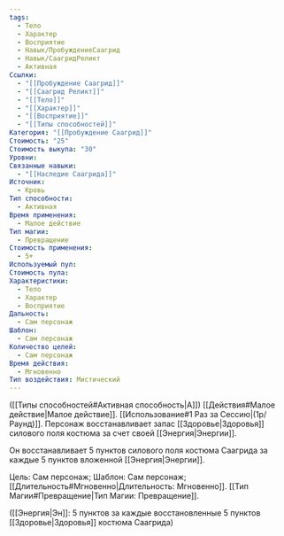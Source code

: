 ```yaml
---
tags:
  - Тело
  - Характер
  - Восприятие
  - Навык/ПробуждениеСаагрид
  - Навык/СаагридРеликт
  - Активная
Ссылки:
  - "[[Пробуждение Саагрид]]"
  - "[[Саагрид Реликт]]"
  - "[[Тело]]"
  - "[[Характер]]"
  - "[[Восприятие]]"
  - "[[Типы способностей]]"
Категория: "[[Пробуждение Саагрид]]"
Стоимость: "25"
Стоимость выкупа: "30"
Уровни: 
Связанные навыки:
  - "[[Наследие Саагрида]]"
Источник:
  - Кровь
Тип способности:
  - Активная
Время применения:
  - Малое действие
Тип магии:
  - Превращение
Стоимость применения:
  - 5+
Используемый пул: 
Стоимость пула: 
Характеристики:
  - Тело
  - Характер
  - Восприятие
Дальность:
  - Сам персонаж
Шаблон:
  - Сам персонаж
Количество целей:
  - Сам персонаж
Время действия:
  - Мгновенно
Тип воздействия: Мистический
---
```

([[Типы способностей#Активная способность|А]]) [[Действия#Малое действие|Малое действие]]. [[Использование#1 Раз за Сессию|(1р/Раунд)]]. Персонаж восстанавливает запас [[Здоровье|Здоровья]] силового поля костюма за счет своей [[Энергия|Энергии]].

Он восстанавливает 5 пунктов силового поля костюма Саагрида за каждые 5 пунктов вложенной [[Энергия|Энергии]]. 

Цель: Сам персонаж; Шаблон: Сам персонаж; [[Длительность#Мгновенно|Длительность: Мгновенно]]. [[Тип Магии#Превращение|Тип Магии: Превращение]].

([[Энергия|Эн]]: 5 пунктов за каждые восстановленные 5 пунктов [[Здоровье|Здоровья]] костюма Саагрида)
